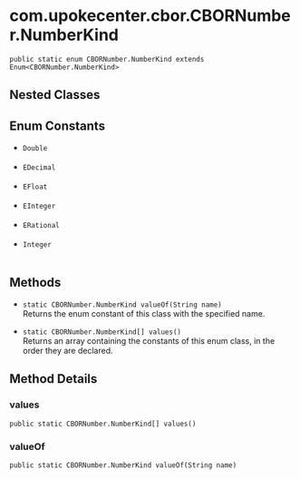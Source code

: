 # com.upokecenter.cbor.CBORNumber.NumberKind

    public static enum CBORNumber.NumberKind extends Enum<CBORNumber.NumberKind>

## Nested Classes

## Enum Constants

* `Double `<br>
  
* `EDecimal `<br>
  
* `EFloat `<br>
  
* `EInteger `<br>
  
* `ERational `<br>
  
* `Integer `<br>
  

## Methods

* `static CBORNumber.NumberKind valueOf(String name)`<br>
 Returns the enum constant of this class with the specified name.

* `static CBORNumber.NumberKind[] values()`<br>
 Returns an array containing the constants of this enum class, in
the order they are declared.

## Method Details

### values
    public static CBORNumber.NumberKind[] values()
### valueOf
    public static CBORNumber.NumberKind valueOf(String name)
